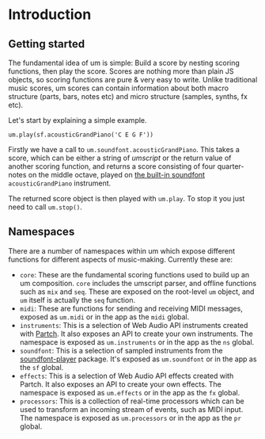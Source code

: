# Introduction

## Getting started

The fundamental idea of um is simple: Build a score by nesting scoring functions, then play the score. Scores are nothing more than plain JS objects, so scoring functions are pure & very easy to write. Unlike traditional music scores, um scores can contain information about both macro structure (parts, bars, notes etc) and micro structure (samples, synths, fx etc).

Let's start by explaining a simple example.

```
um.play(sf.acousticGrandPiano('C E G F'))
```

Firstly we have a call to `um.soundfont.acousticGrandPiano`. This takes a score, which can be either a string of _umscript_ or the return value of another scoring function, and returns a score consisting of four quarter-notes on the middle octave, played on [the built-in soundfont](https://github.com/danigb/soundfont-player) `acousticGrandPiano` instrument.

The returned score object is then played with `um.play`. To stop it you just need to call `um.stop()`.

## Namespaces

There are a number of namespaces within um which expose different functions for different aspects of music-making. Currently these are:

- `core`: These are the fundamental scoring functions used to build up an um composition. `core` includes the umscript parser, and offline functions such as `mix` and `seq`. These are exposed on the root-level `um` object, and `um` itself is actually the `seq` function.
- `midi`: These are functions for sending and receiving MIDI messages, exposed as `um.midi` or in the app as the `midi` global.
- `instruments`: This is a selection of Web Audio API instruments created with [Partch](http://debrisapron.me/partch/). It also exposes an API to create your own instruments. The namespace is exposed as `um.instruments` or in the app as the `ns` global.
- `soundfont`: This is a selection of sampled instruments from the [soundfont-player](https://github.com/danigb/soundfont-player) package. It's exposed as `um.soundfont` or in the app as the `sf` global.
- `effects`: This is a selection of Web Audio API effects created with Partch. It also exposes an API to create your own effects. The namespace is exposed as `um.effects` or in the app as the `fx` global.
- `processors`: This is a collection of real-time processors which can be used to transform an incoming stream of events, such as MIDI input. The namespace is exposed as `um.processors` or in the app as the `pr` global.
